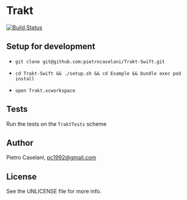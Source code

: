 # Trakt

[![Build Status](https://travis-ci.org/pietrocaselani/Trakt-Swift.svg?branch=master)](https://travis-ci.org/pietrocaselani/Trakt-Swift)

## Setup for development

* `git clone git@github.com:pietrocaselani/Trakt-Swift.git`

* `cd Trakt-Swift && ./setup.sh && cd Example && bundle exec pod install`

* `open Trakt.xcworkspace`

## Tests

Run the tests on the `TraktTests` scheme

## Author

Pietro Caselani, pc1992@gmail.com

## License

See the UNLICENSE file for more info.
